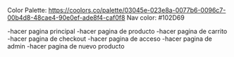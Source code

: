 Color Palette:
https://coolors.co/palette/03045e-023e8a-0077b6-0096c7-00b4d8-48cae4-90e0ef-ade8f4-caf0f8
Nav color:
#102D69

-hacer pagina principal
-hacer pagina de producto
-hacer pagina de carrito
-hacer pagina de checkout
-hacer pagina de acceso
-hacer pagina de admin
-hacer pagina de nuevo producto
